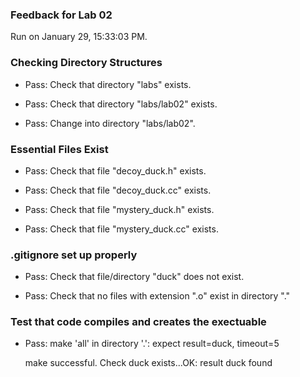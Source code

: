 ### Feedback for Lab 02

Run on January 29, 15:33:03 PM.


### Checking Directory Structures

+ Pass: Check that directory "labs" exists.

+ Pass: Check that directory "labs/lab02" exists.

+ Pass: Change into directory "labs/lab02".


### Essential Files Exist

+ Pass: Check that file "decoy_duck.h" exists.

+ Pass: Check that file "decoy_duck.cc" exists.

+ Pass: Check that file "mystery_duck.h" exists.

+ Pass: Check that file "mystery_duck.cc" exists.


### .gitignore set up properly

+ Pass: Check that file/directory "duck" does not exist.

+ Pass: Check that no files with extension ".o" exist in directory "."


### Test that code compiles and creates the exectuable

+ Pass: make 'all' in directory '.': expect result=duck, timeout=5

    make successful.
    Check duck exists...OK: result duck found

